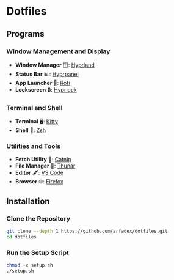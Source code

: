 # Dotfiles

## Programs

### Window Management and Display
- **Window Manager** 🪟: [Hyprland](https://github.com/hyprwm/Hyprland)
- **Status Bar** 📊: [Hyprpanel](https://github.com/Jas-SinghFSU/HyprPanel)
- **App Launcher** 🚀: [Rofi](https://github.com/davatorium/rofi)
- **Lockscreen** 🔒: [Hyprlock](https://github.com/hyprwm/hyprlock)

### Terminal and Shell
- **Terminal** 🖥️: [Kitty](https://github.com/kovidgoyal/kitty)
- **Shell** 🐚: [Zsh](https://github.com/zsh-users/zsh)

### Utilities and Tools
- **Fetch Utility** 🎨: [Catnip](https://github.com/iinsertNameHere/catnip)
- **File Manager** 📁: [Thunar](https://gitlab.xfce.org/xfce/thunar)
- **Editor** 🖋️: [VS Code](https://code.visualstudio.com/)
- **Browser** 🌐: [Firefox](https://www.mozilla.org/firefox/)

## Installation

### Clone the Repository

```bash
git clone --depth 1 https://github.com/arfadex/dotfiles.git
cd dotfiles
```

### Run the Setup Script

```bash
chmod +x setup.sh
./setup.sh
```

